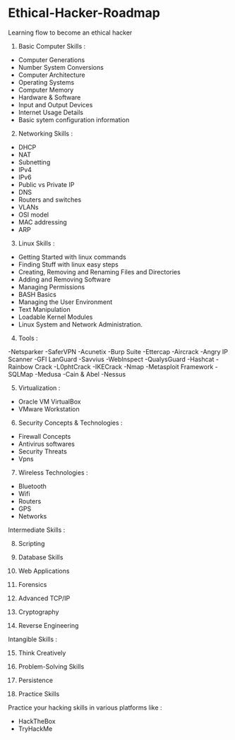 # Ethical-Hacker-Roadmap
Learning flow to become an ethical hacker

1. Basic Computer Skills :

- Computer Generations
- Number System Conversions
- Computer Architecture
- Operating Systems
- Computer Memory
- Hardware & Software
- Input and Output Devices
- Internet Usage Details
- Basic sytem configuration information

2. Networking Skills :

- DHCP
- NAT
- Subnetting
- IPv4
- IPv6
- Public vs Private IP
- DNS
- Routers and switches
- VLANs
- OSI model
- MAC addressing
- ARP

3. Linux Skills :

- Getting Started with linux commands
- Finding Stuff with linux easy steps
- Creating, Removing and Renaming Files and Directories
- Adding and Removing Software
- Managing Permissions
- BASH Basics
- Managing the User Environment
- Text Manipulation
- Loadable Kernel Modules
- Linux System and Network Administration.

4. Tools :

-Netsparker
-SaferVPN
-Acunetix
-Burp Suite
-Ettercap
-Aircrack
-Angry IP Scanner
-GFI LanGuard
-Savvius
-WebInspect
-QualysGuard
-Hashcat
-Rainbow Crack
-L0phtCrack
-IKECrack
-Nmap
-Metasploit Framework
-SQLMap
-Medusa
-Cain & Abel
-Nessus

5. Virtualization :

- Oracle VM VirtualBox
- VMware Workstation


6. Security Concepts & Technologies :

- Firewall Concepts
- Antivirus softwares
- Security Threats
- Vpns

7. Wireless Technologies :

- Bluetooth
- Wifi
- Routers
- GPS
- Networks

Intermediate Skills : 

8. Scripting

9. Database Skills

10. Web Applications

11. Forensics

12. Advanced TCP/IP

13. Cryptography

14. Reverse Engineering

Intangible Skills : 

15. Think Creatively

16. Problem-Solving Skills

17. Persistence

18. Practice Skills

Practice your hacking skills in various platforms like :

- HackTheBox
- TryHackMe

